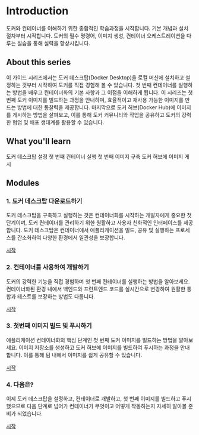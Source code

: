 # Introduction

도커와 컨테이너를 이해하기 위한 종합적인 학습과정을 시작합니다. 기본 개념과 설치 절차부터 시작합니다. 도커의 필수 명령어, 이미지 생성, 컨테이너 오케스트레이션을 다루는 실습을 통해 실력을 향상시킵니다.

## About this series

이 가이드 시리즈에서는 도커 데스크탑(Docker Desktop)을 로컬 머신에 설치하고 설정하는 것부터 시작하여 도커를 직접 경험해 볼 수 있습니다. 첫 번째 컨테이너를 실행하는 방법을 배우고 컨테이너화의 기본 사항과 그 이점을 이해하게 됩니다. 이 시리즈는 첫 번째 도커 이미지를 빌드하는 과정을 안내하며, 효율적이고 재사용 가능한 이미지를 만드는 방법에 대한 통찰력을 제공합니다. 마지막으로 도커 허브(Docker Hub)에 이미지를 게시하는 방법을 살펴보고, 이를 통해 도커 커뮤니티와 작업을 공유하고 도커의 강력한 협업 및 배포 생태계를 활용할 수 있습니다.

## What you'll learn

도커 데스크탑 설정
첫 번째 컨테이너 실행
첫 번째 이미지 구축
도커 허브에 이미지 게시

## Modules

### 1. 도커 데스크탑 다운로드하기

도커 데스크탑을 구축하고 실행하는 것은 컨테이너화를 시작하는 개발자에게 중요한 첫 단계이며, 도커 컨테이너를 관리하기 위한 원활하고 사용자 친화적인 인터페이스를 제공합니다. 도커 데스크탑은 컨테이너에서 애플리케이션을 빌드, 공유 및 실행하는 프로세스를 간소화하여 다양한 환경에서 일관성을 보장합니다.

[시작](#/get-started/introduction/get-docker-desktop)

### 2. 컨테이너를 사용하여 개발하기

도커의 강력한 기능을 직접 경험하며 첫 번째 컨테이너를 실행하는 방법을 알아보세요. 컨테이너화된 환경 내에서 백엔드와 프런트엔드 코드를 실시간으로 변경하여 원활한 통합과 테스트를 보장하는 방법도 다룹니다.

[시작](#/get-started/introduction/develop-with-containers)

### 3. 첫번째 이미지 빌드 및 푸시하기

애플리케이션 컨테이너화의 핵심 단계인 첫 번째 도커 이미지를 빌드하는 방법을 알아보세요. 이미지 저장소를 생성하고 도커 허브에 이미지를 빌드하여 푸시하는 과정을 안내합니다. 이를 통해 팀 내에서 이미지를 쉽게 공유할 수 있습니다.

[시작](#/get-started/introduction/build-and-push-first-image)

### 4. 다음은?

이제 도커 데스크탑을 설정하고, 컨테이너로 개발하고, 첫 번째 이미지를 빌드하고 푸시했으므로 다음 단계로 넘어가 컨테이너가 무엇이고 어떻게 작동하는지 자세히 알아볼 준비가 되었습니다.

[시작](#/get-started/introduction/whats-next)
